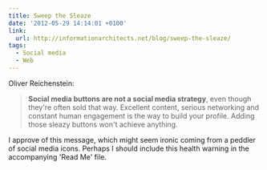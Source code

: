 ```yaml
---
title: Sweep the Sleaze
date: '2012-05-29 14:14:01 +0100'
link:
  url: http://informationarchitects.net/blog/sweep-the-sleaze/
tags:
  - Social media
  - Web
---
```

Oliver Reichenstein:

> **Social media buttons are not a social media strategy**, even though they're often sold that way. Excellent content, serious networking and constant human engagement is the way to build your profile. Adding those sleazy buttons won't achieve anything.

I approve of this message, which might seem ironic coming from a peddler of social media icons. Perhaps I should include this health warning in the accompanying 'Read Me' file.
